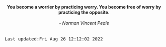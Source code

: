 
<div align="center"><b><span>You become a worrier by practicing worry. You become free of worry by practicing the opposite.</span></b><br><br><i> - Norman Vincent Peale</i></div>
<br><br><kbd>Last updated:Fri Aug 26 12:12:02 2022</kbd>